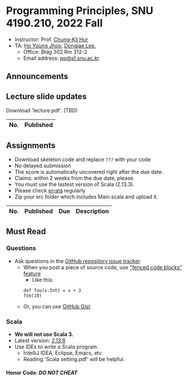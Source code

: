# Programming Principles, SNU 4190.210, 2022 Fall

- Instructor: Prof. [Chung-Kil Hur](http://sf.snu.ac.kr/gil.hur)
- TA: [Ho Young Jhoo](https://sf.snu.ac.kr/hoyoung.jhoo/), [Dongjae Lee](http://sf.snu.ac.kr/dongjae.lee),
  - Office: Bldg 302 Rm 312-2
  - Email address: pp@sf.snu.ac.kr

## Announcements

## Lecture slide updates

Download 'lecture.pdf'. (TBD)

| No. | Published |
| --- | --------- |

## Assignments

- Download skeleton code and replace `???` with your code
- No delayed submission
- The score is automatically uncovered right after the due date.
- Claims: within 2 weeks from the due date, please.
- You must use the lastest version of Scala (2.13.3).
- Please check [errata](https://github.com/snu-sf-class/pp202202/issues/1) regularly
- Zip your src folder which includes Main.scala and upload it.
  <!-- - Visit http://147.46.242.53:21300 and log-in with your id (e.g. 2016-12345). Your initial password is equivalent to your id. -->
  <!--- - [Instruction for submission](https://github.com/snu-sf-class/pp201802/issues/7) -->

| No. | Published | Due | Description |
| --- | --------- | --- | ----------- |

## Must Read

### Questions

- Ask questions in the [GitHub repository issue tracker](https://github.com/snu-sf-class/pp202202/issues).
  - When you post a piece of source code, use ["fenced code blocks" feature](https://help.github.com/articles/creating-and-highlighting-code-blocks/)
    - Like this:
    ```
    def foo(x:Int) = x + 3
    foo(10)
    ```
  - Or, you can use [GitHub Gist](https://gist.github.com/).

### Scala

- **We will not use Scala 3.**
- Latest version: [2.13.8](https://www.scala-lang.org/)
- Use IDEs to write a Scala program.
  - IntelliJ IDEA, Eclipse, Emacs, etc
  - Reading 'Scala setting.pdf' will be helpful.

#### Honor Code: _DO NOT CHEAT_
